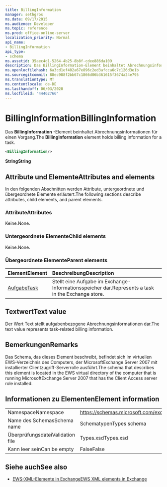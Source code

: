 ```yaml
---
title: BillingInformation
manager: sethgros
ms.date: 09/17/2015
ms.audience: Developer
ms.topic: reference
ms.prod: office-online-server
localization_priority: Normal
api_name:
- BillingInformation
api_type:
- schema
ms.assetid: 35aec4d1-5264-4b25-8b8f-cdee886da109
description: Das BillingInformation-Element beinhaltet Abrechnungsinformationen für einen Vorgang.
ms.openlocfilehash: 6a3cd1ef402a67e896c2ed3afcca6c7c126d3e1b
ms.sourcegitcommit: 88ec988f2bb67c1866d06b361615f3674a24e795
ms.translationtype: MT
ms.contentlocale: de-DE
ms.lasthandoff: 06/03/2020
ms.locfileid: "44462766"
---
```

# <a name="billinginformation"></a><span data-ttu-id="b7b7d-103">BillingInformation</span><span class="sxs-lookup"><span data-stu-id="b7b7d-103">BillingInformation</span></span>

<span data-ttu-id="b7b7d-104">Das **BillingInformation** -Element beinhaltet Abrechnungsinformationen für einen Vorgang.</span><span class="sxs-lookup"><span data-stu-id="b7b7d-104">The **BillingInformation** element holds billing information for a task.</span></span> 
  
```xml
<BillingInformation/>
```

 <span data-ttu-id="b7b7d-105">**String**</span><span class="sxs-lookup"><span data-stu-id="b7b7d-105">**String**</span></span>
## <a name="attributes-and-elements"></a><span data-ttu-id="b7b7d-106">Attribute und Elemente</span><span class="sxs-lookup"><span data-stu-id="b7b7d-106">Attributes and elements</span></span>

<span data-ttu-id="b7b7d-107">In den folgenden Abschnitten werden Attribute, untergeordnete und übergeordnete Elemente erläutert.</span><span class="sxs-lookup"><span data-stu-id="b7b7d-107">The following sections describe attributes, child elements, and parent elements.</span></span>
  
### <a name="attributes"></a><span data-ttu-id="b7b7d-108">Attribute</span><span class="sxs-lookup"><span data-stu-id="b7b7d-108">Attributes</span></span>

<span data-ttu-id="b7b7d-109">Keine.</span><span class="sxs-lookup"><span data-stu-id="b7b7d-109">None.</span></span>
  
### <a name="child-elements"></a><span data-ttu-id="b7b7d-110">Untergeordnete Elemente</span><span class="sxs-lookup"><span data-stu-id="b7b7d-110">Child elements</span></span>

<span data-ttu-id="b7b7d-111">Keine.</span><span class="sxs-lookup"><span data-stu-id="b7b7d-111">None.</span></span>
  
### <a name="parent-elements"></a><span data-ttu-id="b7b7d-112">Übergeordnete Elemente</span><span class="sxs-lookup"><span data-stu-id="b7b7d-112">Parent elements</span></span>

|<span data-ttu-id="b7b7d-113">**Element**</span><span class="sxs-lookup"><span data-stu-id="b7b7d-113">**Element**</span></span>|<span data-ttu-id="b7b7d-114">**Beschreibung**</span><span class="sxs-lookup"><span data-stu-id="b7b7d-114">**Description**</span></span>|
|:-----|:-----|
|[<span data-ttu-id="b7b7d-115">Aufgabe</span><span class="sxs-lookup"><span data-stu-id="b7b7d-115">Task</span></span>](task.md) <br/> |<span data-ttu-id="b7b7d-116">Stellt eine Aufgabe im Exchange-Informationsspeicher dar.</span><span class="sxs-lookup"><span data-stu-id="b7b7d-116">Represents a task in the Exchange store.</span></span>  <br/> |
   
## <a name="text-value"></a><span data-ttu-id="b7b7d-117">Textwert</span><span class="sxs-lookup"><span data-stu-id="b7b7d-117">Text value</span></span>

<span data-ttu-id="b7b7d-118">Der Wert Text stellt aufgabenbezogene Abrechnungsinformationen dar.</span><span class="sxs-lookup"><span data-stu-id="b7b7d-118">The text value represents task-related billing information.</span></span>
  
## <a name="remarks"></a><span data-ttu-id="b7b7d-119">Bemerkungen</span><span class="sxs-lookup"><span data-stu-id="b7b7d-119">Remarks</span></span>

<span data-ttu-id="b7b7d-120">Das Schema, das dieses Element beschreibt, befindet sich im virtuellen EWS-Verzeichnis des Computers, der MicrosoftExchange Server 2007 mit installierter Clientzugriff-Serverrolle ausführt.</span><span class="sxs-lookup"><span data-stu-id="b7b7d-120">The schema that describes this element is located in the EWS virtual directory of the computer that is running MicrosoftExchange Server 2007 that has the Client Access server role installed.</span></span>
  
## <a name="element-information"></a><span data-ttu-id="b7b7d-121">Informationen zu Elementen</span><span class="sxs-lookup"><span data-stu-id="b7b7d-121">Element information</span></span>

|||
|:-----|:-----|
|<span data-ttu-id="b7b7d-122">Namespace</span><span class="sxs-lookup"><span data-stu-id="b7b7d-122">Namespace</span></span>  <br/> |https://schemas.microsoft.com/exchange/services/2006/types  <br/> |
|<span data-ttu-id="b7b7d-123">Name des Schemas</span><span class="sxs-lookup"><span data-stu-id="b7b7d-123">Schema name</span></span>  <br/> |<span data-ttu-id="b7b7d-124">Schematypen</span><span class="sxs-lookup"><span data-stu-id="b7b7d-124">Types schema</span></span>  <br/> |
|<span data-ttu-id="b7b7d-125">Überprüfungsdatei</span><span class="sxs-lookup"><span data-stu-id="b7b7d-125">Validation file</span></span>  <br/> |<span data-ttu-id="b7b7d-126">Types.xsd</span><span class="sxs-lookup"><span data-stu-id="b7b7d-126">Types.xsd</span></span>  <br/> |
|<span data-ttu-id="b7b7d-127">Kann leer sein</span><span class="sxs-lookup"><span data-stu-id="b7b7d-127">Can be empty</span></span>  <br/> |<span data-ttu-id="b7b7d-128">False</span><span class="sxs-lookup"><span data-stu-id="b7b7d-128">False</span></span>  <br/> |
   
## <a name="see-also"></a><span data-ttu-id="b7b7d-129">Siehe auch</span><span class="sxs-lookup"><span data-stu-id="b7b7d-129">See also</span></span>



- [<span data-ttu-id="b7b7d-130">EWS-XML-Elemente in Exchange</span><span class="sxs-lookup"><span data-stu-id="b7b7d-130">EWS XML elements in Exchange</span></span>](ews-xml-elements-in-exchange.md)

